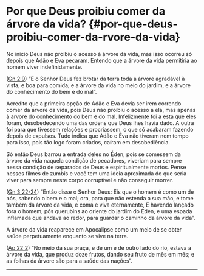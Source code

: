 # Por que Deus proibiu comer da árvore da vida? {#por-que-deus-proibiu-comer-da-rvore-da-vida}

No início Deus não proibiu o acesso à árvore da vida, mas isso ocorreu só depois que Adão e Eva pecaram. Entendo que a árvore da vida permitiria ao homem viver indefinidamente.

([Gn 2:9](http://bibliaonline.com.br/acf/gn/2/9)) “E o Senhor Deus fez brotar da terra toda a árvore agradável à vista, e boa para comida; e a árvore da vida no meio do jardim, e a árvore do conhecimento do bem e do mal”.

Acredito que a primeira opção de Adão e Eva devia ser irem correndo comer da árvore da vida, pois Deus não proibiu o acesso a ela, mas apenas à arvore do conhecimento do bem e do mal. Infelizmente foi a esta que eles foram, desobedecendo uma das ordens que Deus lhes havia dado. A outra foi para que tivessem relações e procriassem, o que só acabaram fazendo depois de expulsos. Tudo indica que Adão e Eva não tiveram nem tempo para isso, pois tão logo foram criados, caíram em desobediência.

Só então Deus barrou a entrada deles no Éden, pois se comessem da árvore da vida naquela condição de pecadores, viveriam para sempre nessa condição de separados de Deus e espiritualmente mortos. Pense nesses filmes de zumbis e você tem uma ideia aproximada do que seria viver para sempre neste corpo corruptível e não conseguir morrer.

([Gn 3:22-24](http://bibliaonline.com.br/acf/gn/3/22-24)) “Então disse o Senhor Deus: Eis que o homem é como um de nós, sabendo o bem e o mal; ora, para que não estenda a sua mão, e tome também da árvore da vida, e coma e viva eternamente, E havendo lançado fora o homem, pós querubins ao oriente do jardim do Éden, e uma espada inflamada que andava ao redor, para guardar o caminho da árvore da vida”.

A árvore da vida reaparece em Apocalipse como um meio de se obter saúde perpetuamente enquanto se vive na terra.

([Ap 22:2](http://bibliaonline.com.br/acf/ap/22/2)) “No meio da sua praça, e de um e de outro lado do rio, estava a árvore da vida, que produz doze frutos, dando seu fruto de mês em mês; e as folhas da árvore são para a saúde das nações”.

*****